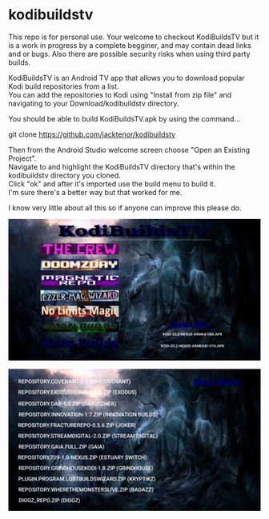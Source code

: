 # kodibuildstv
This repo is for personal use. Your welcome to checkout KodiBuildsTV but it is a work in progress 
by a complete begginer, and may contain dead links and or bugs.
Also there are possible security risks when using third party builds.                                  

KodiBuildsTV is an Android TV app that allows you to download popular Kodi build repositories from a list.                                          
You can add the repositories to Kodi using "Install from zip file" and navigating to your Download/kodibuildstv directory.                              

You should be able to build KodiBuildsTV.apk by using the command...                                          

git clone https://github.com/jacktenor/kodibuildstv                                                       

Then from the Android Studio welcome screen choose "Open an Existing Project".                                    
Navigate to and highlight the KodiBuildsTV directory that's within the kodibuildstv directory you cloned.                            
Click "ok" and after it's imported use the build menu to build it.                                           
I'm sure there's a better way but that worked for me.                                                 

I know very little about all this so if anyone can improve this please do.


![alt text](https://github.com/jacktenor/kodibuildstv/blob/master/large1.png?raw=true)


![alt text](https://github.com/jacktenor/kodibuildstv/blob/master/large2.png?raw=true)



